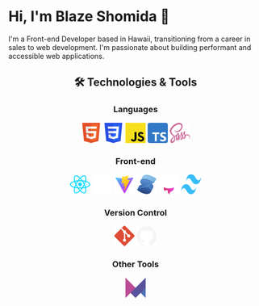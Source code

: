 # Hi, I'm Blaze Shomida 👋

I'm a Front-end Developer based in Hawaii, transitioning from a career in sales to web development. I'm passionate about building performant and accessible web applications.

<div align="center">

## 🛠️ Technologies & Tools

### Languages

<div>
  <a href='https://developer.mozilla.org/en-US/docs/Web/HTML'><img src="./logos/html-logo.svg" title="HTML" alt="HTML" width="40" height="40"/></a>
  <a href="https://developer.mozilla.org/en-US/docs/Web/CSS"><img src="./logos/css-logo.svg" title="CSS" alt="CSS" width="40" height="40"/></a>
  <a href="https://developer.mozilla.org/en-US/docs/Web/JavaScript"><img src="./logos/javascript-logo.svg" title="Javascript" alt="Javascript" width="40" height="40"/></a>
  <a href="https://www.typescriptlang.org"><img src="./logos/typescript-logo.svg" title="Typescript" alt="Typescript" width="40" height="40"/></a>
  <a href="https://sass-lang.com/"><img src="./logos/sass-logo.svg" title="SASS" alt="SASS" width="40" height="40"/></a>
</div>

### Front-end

<div>
  <a href='https://react.dev/'><img src="./logos/react-logo.svg" title="React" alt="React" width="40" height="40"/></a>
  <a href="https://nextjs.org/"><img src="./logos/nextjs-logo.svg" title="NextJS" alt="NextJS" width="40" height="40"/></a>
  <a href="https://vitejs.dev/"><img src="./logos/vite-logo.svg" title="Vite" alt="Vite" width="40" height="40"/></a>
  <a href="https://solidjs.com/"><img src="./logos/solidjs-logo.svg" title="SolidJS" alt="SolidJS" width="40" height="40"/></a>
  <a href="https://astro.build/"><img src="./logos/astrojs-logo.svg" title="Astro" alt="Astro" width="40" height="40"/></a>
  <a href="https://tailwindcss.com/"><img src="./logos/tailwindcss-logo.svg" title="Tailwind CSS" alt="Tailwind CSS" width="40" height="40"/></a>
</div>

### Version Control

<div>
  <a href="https://git-scm.com/"><img src="./logos/git-logo.svg" title="Git" alt="Git" width="40" height="40"/></a>
  <a href="https://github.com/"><img src="./logos/github-logo.svg" title="GitHub" alt="GitHub" width="40" height="40"/></a>
</div>

### Other Tools

<div>
  <a href="https://www.framer.com/api/motion/"><img src="./logos/framer-motion-logo.svg" title="Framer Motion" alt="Framer Motion" width="40" height="40"/></a>
</div>

</div>
